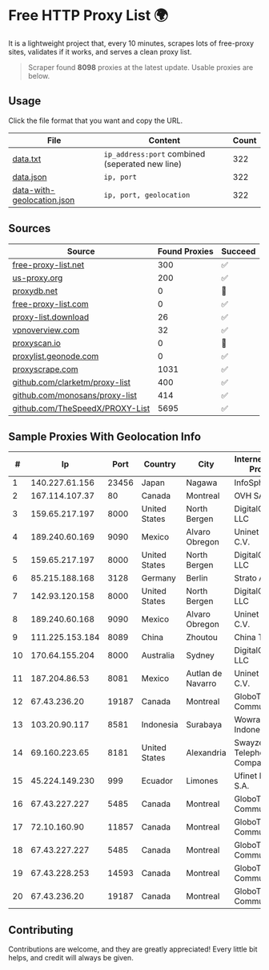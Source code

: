 
# Free HTTP Proxy List 🌍

It is a lightweight project that, every 10 minutes, scrapes lots of free-proxy sites, validates if it works, and serves a clean proxy list.


> Scraper found **8098** proxies at the latest update. Usable proxies are below.

## Usage

Click the file format that you want and copy the URL.


|File|Content|Count|
|----|-------|-----|
|[data.txt](https://raw.githubusercontent.com/themiralay/Proxy-List-World/master/data.txt)|`ip_address:port` combined (seperated new line)|322|
|[data.json](https://raw.githubusercontent.com/themiralay/Proxy-List-World/master/data.json)|`ip, port`|322|
|[data-with-geolocation.json](https://raw.githubusercontent.com/themiralay/Proxy-List-World/master/data-with-geolocation.json)|`ip, port, geolocation`|322|

## Sources

|Source|Found Proxies|Succeed|
|------|-------------|-------|
|[free-proxy-list.net](https://free-proxy-list.net)|300|✅|
|[us-proxy.org](https://www.us-proxy.org)|200|✅|
|[proxydb.net](http://proxydb.net)|0|🚫|
|[free-proxy-list.com](https://free-proxy-list.com/?page=&port=&type%5B%5D=http&type%5B%5D=https&up_time=0&search=Search)|0|✅|
|[proxy-list.download](https://www.proxy-list.download/HTTP)|26|✅|
|[vpnoverview.com](https://vpnoverview.com/privacy/anonymous-browsing/free-proxy-servers)|32|✅|
|[proxyscan.io](https://www.proxyscan.io)|0|🚫|
|[proxylist.geonode.com](https://proxylist.geonode.com/api/proxy-list?limit=300&page=1&sort_by=lastChecked&sort_type=desc&protocols=http,https)|0|✅|
|[proxyscrape.com](https://api.proxyscrape.com/v2/?request=displayproxies&protocol=http&timeout=10000&country=all&ssl=all&anonymity=all)|1031|✅|
|[github.com/clarketm/proxy-list](https://raw.githubusercontent.com/clarketm/proxy-list/master/proxy-list-raw.txt)|400|✅|
|[github.com/monosans/proxy-list](https://raw.githubusercontent.com/monosans/proxy-list/main/proxies/http.txt)|414|✅|
|[github.com/TheSpeedX/PROXY-List](https://raw.githubusercontent.com/TheSpeedX/PROXY-List/master/http.txt)|5695|✅|


## Sample Proxies With Geolocation Info

|#|Ip|Port|Country|City|Internet Service Provider|
|-|--|----|-------|----|-------------------------|
|1|140.227.61.156|23456|Japan|Nagawa|InfoSphere|
|2|167.114.107.37|80|Canada|Montreal|OVH SAS|
|3|159.65.217.197|8000|United States|North Bergen|DigitalOcean, LLC|
|4|189.240.60.169|9090|Mexico|Alvaro Obregon|Uninet S.A. de C.V.|
|5|159.65.217.197|8000|United States|North Bergen|DigitalOcean, LLC|
|6|85.215.188.168|3128|Germany|Berlin|Strato AG|
|7|142.93.120.158|8000|United States|North Bergen|DigitalOcean, LLC|
|8|189.240.60.168|9090|Mexico|Alvaro Obregon|Uninet S.A. de C.V.|
|9|111.225.153.184|8089|China|Zhoutou|China Telecom|
|10|170.64.155.204|8000|Australia|Sydney|DigitalOcean, LLC|
|11|187.204.86.53|8081|Mexico|Autlan de Navarro|Uninet S.A. de C.V.|
|12|67.43.236.20|19187|Canada|Montreal|GloboTech Communications|
|13|103.20.90.117|8581|Indonesia|Surabaya|Wowrack Indonesia|
|14|69.160.223.65|8181|United States|Alexandria|Swayzee Telephone Company, Inc.|
|15|45.224.149.230|999|Ecuador|Limones|Ufinet Panama S.A.|
|16|67.43.227.227|5485|Canada|Montreal|GloboTech Communications|
|17|72.10.160.90|11857|Canada|Montreal|GloboTech Communications|
|18|67.43.227.227|5485|Canada|Montreal|GloboTech Communications|
|19|67.43.228.253|14593|Canada|Montreal|GloboTech Communications|
|20|67.43.236.20|19187|Canada|Montreal|GloboTech Communications|



## Contributing

Contributions are welcome, and they are greatly appreciated! Every
little bit helps, and credit will always be given.

